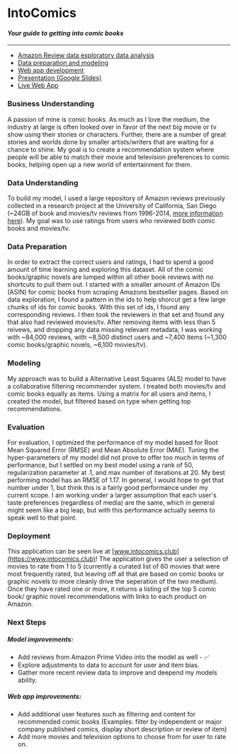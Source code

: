 # IntoComics
#### <em>Your guide to getting into comic books</em>
---

* [Amazon Review data exploratory data analysis](https://github.com/jnawjux/intocomics/blob/master/amazon_reviews_eda.ipynb)
* [Data preparation and modeling](https://github.com/jnawjux/intocomics/blob/master/data_prep_and_modeling.ipynb)
* [Web app development](https://github.com/jnawjux/intocomics/blob/master/web_app_development.ipynb) 
* [Presentation (Google Slides)](https://docs.google.com/presentation/d/17ZCj6XF-yz0qAAhKozr-Nzvy8R7UQNkzM-Hzz_ehBs0/edit?usp=sharing)
* [Live Web App](https://intocomics.azurewebsites.net)

### Business Understanding
A passion of mine is comic books. As much as I love the medium, the industry at large is often looked over in favor of the next big movie or tv show using their stories or characters. Further, there are a number of great stories and worlds done by smaller artists/writers that are waiting for a chance to shine. My goal is to create a recommendation system where people will be able to match their movie and television preferences to comic books, helping open up a new world of entertainment for them. 

### Data Understanding
To build my model, I used a large repository of Amazon reviews previously collected in a research project at the University of California, San Diego (~24GB of book and movies/tv reviews from 1996-2014, [more information here](http://jmcauley.ucsd.edu/data/amazon/links.html)). My goal was to use ratings from users who reviewed both comic books and movies/tv.

### Data Preparation
In order to extract the correct users and ratings, I had to spend a good amount of time learning and exploring this dataset. All of the comic books/graphic novels are lumped within all other book reviews with no shortcuts to pull them out. I started with a smaller amount of Amazon IDs (ASIN) for comic books from scraping Amazons bestseller pages. Based on data exploration, I found a pattern in the ids to help shorcut get a few large chunks of ids for comic books. With this set of ids, I found any corresponding reviews. I then took the reviewers in that set and found any that also had reviewed movies/tv. After removing items with less than 5 reivews, and dropping any data missing relevant metadata, I was working with ~84,000 reviews, with ~8,500 distinct users and ~7,400 items (~1,300 comic books/graphic novels, ~6,100 movies/tv).

### Modeling
My approach was to build a Alternative Least Squares (ALS) model to have a collaborative filtering recommender system. I treated both movies/tv and comic books equally as items. Using a matrix for all users and items, I created the model, but filtered based on type when getting top recommendations.  

### Evaluation
For evaluation, I optimized the performance of my model based for Root Mean Squared Error (RMSE) and Mean Absolute Error (MAE). Tuning the hyper-parameters of my model did not prove to offer too much in terms of performance, but I settled on my best model using a rank of 50, regularization parameter at .1, and max number of iterations at 20. My best performing model has an RMSE of 1.17.  In general, I would hope to get that number under 1, but think this is a fairly good performance under my current scope. I am working under a larger assumption that each user's taste preferences (regardless of media) are the same, which in general might seem like a big leap, but with this performance actually seems to speak well to that point. 

### Deployment
This application can be seen live at [www.intocomics.club](https://www.intocomics.club)!  The application gives the user a selection of movies to rate from 1 to 5 (currently a curated list of 60 movies that were most frequently rated, but leaving off all that are based on comic books or graphic novels to more cleanly drive the seperation of the two medium). Once they have rated one or more, it returns a listing of the top 5 comic book/ graphic novel recommendations with links to each product on Amazon.

### Next Steps
##### Model improvements:
* Add reviews from Amazon Prime Video into the model as well - ✅
* Explore adjustments to data to account for user and item bias.
* Gather more recent review data to improve and deepend my models ability.

##### Web app improvements:
* Add additional user features such as filtering and content for recommended comic books (Examples: filter by independent or major company published comics, display short description or review of item)
* Add more movies and television options to choose from for user to rate on.
